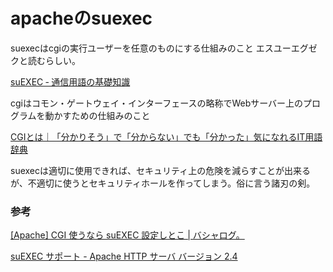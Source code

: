 # apacheのsuexec

suexecはcgiの実行ユーザーを任意のものにする仕組みのこと
エスユーエグゼクと読むらしい。

[suEXEC ‐ 通信用語の基礎知識](https://www.wdic.org/w/TECH/suEXEC)

cgiはコモン・ゲートウェイ・インターフェースの略称でWebサーバー上のプログラムを動かすための仕組みのこと

[CGIとは｜「分かりそう」で「分からない」でも「分かった」気になれるIT用語辞典](https://wa3.i-3-i.info/word112.html)

suexecは適切に使用できれば、セキュリティ上の危険を減らすことが出来るが、不適切に使うとセキュリティホールを作ってしまう。俗に言う諸刃の剣。

### 参考

[\[Apache\] CGI 使うなら suEXEC 設定しとこ \| バシャログ。](http://bashalog.c-brains.jp/12/01/24-114146.php)

[suEXEC サポート \- Apache HTTP サーバ バージョン 2\.4](https://httpd.apache.org/docs/2.4/ja/suexec.html)